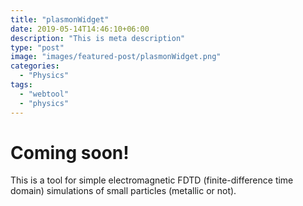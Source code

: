 ```yaml
---
title: "plasmonWidget"
date: 2019-05-14T14:46:10+06:00
description: "This is meta description"
type: "post"
image: "images/featured-post/plasmonWidget.png"
categories:
  - "Physics"
tags:
  - "webtool"
  - "physics"
---
```


# Coming soon!

This is a tool for simple electromagnetic FDTD (finite-difference time domain) simulations of small particles (metallic or not).
